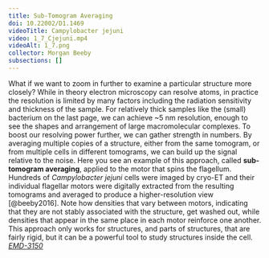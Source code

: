 ```yaml
---
title: Sub-Tomogram Averaging
doi: 10.22002/D1.1469
videoTitle: Campylobacter jejuni
video: 1_7_Cjejuni.mp4
videoAlt: 1_7.png
collector: Morgan Beeby
subsections: []
---
```


What if we want to zoom in further to examine a particular structure more closely? While in theory electron microscopy can resolve atoms, in practice the resolution is limited by many factors including the radiation sensitivity and thickness of the sample. For relatively thick samples like the (small) bacterium on the last page, we can achieve ~5 nm resolution, enough to see the shapes and arrangement of large macromolecular complexes. To boost our resolving power further, we can gather strength in numbers. By averaging multiple copies of a structure, either from the same tomogram, or from multiple cells in different tomograms, we can build up the signal relative to the noise. Here you see an example of this approach, called **sub-tomogram averaging**, applied to the motor that spins the flagellum. Hundreds of *Campylobacter jejuni* cells were imaged by cryo-ET and their individual flagellar motors were digitally extracted from the resulting tomograms and averaged to produce a higher-resolution view [@beeby2016]. Note how densities that vary between motors, indicating that they are not stably associated with the structure, get washed out, while densities that appear in the same place in each motor reinforce one another. This approach only works for structures, and parts of structures, that are fairly rigid, but it can be a powerful tool to study structures inside the cell. [*EMD-3150*](https://www.ebi.ac.uk/emdb/entry/3150)

